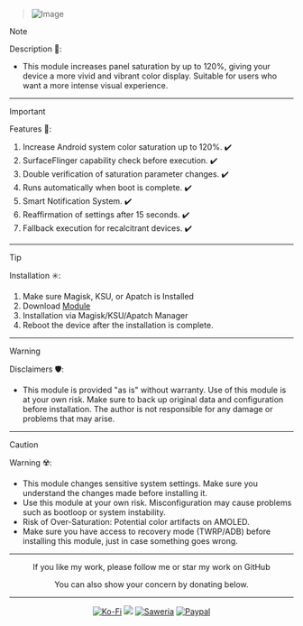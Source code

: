 > ![Image](https://github.com/user-attachments/assets/81970000-8286-49d7-9035-3232169837b7)

> [!NOTE]
> Description 📝:
> - This module increases panel saturation by up to 120%, giving your device a more vivid and vibrant color display. Suitable for users who want a more intense visual experience.
<hr/>

> [!IMPORTANT]
> Features 🚀:
> 1. Increase Android system color saturation up to 120%. ✔️
> 2. SurfaceFlinger capability check before execution. ✔️
> 3. Double verification of saturation parameter changes. ✔️
> 4. Runs automatically when boot is complete. ✔️
> 5. Smart Notification System. ✔️
> 6. Reaffirmation of settings after 15 seconds. ✔️
> 7. Fallback execution for recalcitrant devices. ✔️
<hr/>

> [!TIP]
> Installation ✳️:
> 1. Make sure Magisk, KSU, or Apatch is Installed
> 2. Download [Module](https://t.me/modulkuntul)
> 3. Installation via Magisk/KSU/Apatch Manager
> 4. Reboot the device after the installation is complete.
<hr/>

> [!WARNING]
> Disclaimers 🛡️:
> - This module is provided "as is" without warranty. Use of this module is at your own risk. Make sure to back up original data and configuration before installation. The author is not responsible for any damage or problems that may arise.
<hr/>

> [!CAUTION]
> Warning ☢️:
> - This module changes sensitive system settings. Make sure you understand the changes made before installing it.
> - Use this module at your own risk. Misconfiguration may cause problems such as bootloop or system instability.
> - Risk of Over-Saturation:  Potential color artifacts on AMOLED.
> - Make sure you have access to recovery mode (TWRP/ADB) before installing this module, just in case something goes wrong.
<hr/>

<div align="center">
  If you like my work, please follow me or star my work on GitHub
  
You can also show your concern by donating below.
<div align="center">
 </div>
<hr/>
  
[![Ko-Fi](https://img.shields.io/badge/Ko--fi-F16061?style=for-the-badge&logo=ko-fi&logoColor=white)](https://ko-fi.com/illumi666)
[![](https://img.shields.io/badge/-Trakteer-red?style=for-the-badge)](https://trakteer.id/demonica/tip)
[![Saweria](https://img.shields.io/badge/-Saweria-yellow?style=for-the-badge&logoColor=white)](https://saweria.co/DEMONICA)
[![Paypal](https://img.shields.io/badge/Paypal-blue?style=for-the-badge&logoColor=white)](https://www.paypal.com/paypalme/faniadittiya)

